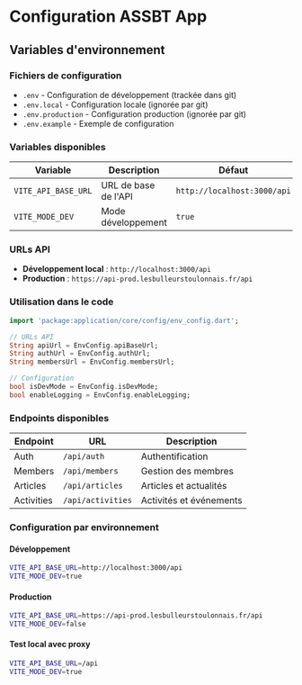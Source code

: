# Configuration ASSBT App

## Variables d'environnement

### Fichiers de configuration

- `.env` - Configuration de développement (trackée dans git)
- `.env.local` - Configuration locale (ignorée par git)
- `.env.production` - Configuration production (ignorée par git)
- `.env.example` - Exemple de configuration

### Variables disponibles

| Variable | Description | Défaut |
|----------|-------------|---------|
| `VITE_API_BASE_URL` | URL de base de l'API | `http://localhost:3000/api` |
| `VITE_MODE_DEV` | Mode développement | `true` |

### URLs API

- **Développement local** : `http://localhost:3000/api`
- **Production** : `https://api-prod.lesbulleurstoulonnais.fr/api`

### Utilisation dans le code

```dart
import 'package:application/core/config/env_config.dart';

// URLs API
String apiUrl = EnvConfig.apiBaseUrl;
String authUrl = EnvConfig.authUrl;
String membersUrl = EnvConfig.membersUrl;

// Configuration
bool isDevMode = EnvConfig.isDevMode;
bool enableLogging = EnvConfig.enableLogging;
```

### Endpoints disponibles

| Endpoint | URL | Description |
|----------|-----|-------------|
| Auth | `/api/auth` | Authentification |
| Members | `/api/members` | Gestion des membres |
| Articles | `/api/articles` | Articles et actualités |
| Activities | `/api/activities` | Activités et événements |

### Configuration par environnement

#### Développement
```bash
VITE_API_BASE_URL=http://localhost:3000/api
VITE_MODE_DEV=true
```

#### Production
```bash
VITE_API_BASE_URL=https://api-prod.lesbulleurstoulonnais.fr/api
VITE_MODE_DEV=false
```

#### Test local avec proxy
```bash
VITE_API_BASE_URL=/api
VITE_MODE_DEV=true
```